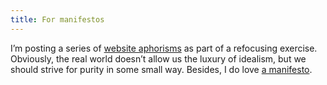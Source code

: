 ```yaml
---
title: For manifestos
---
```


I’m posting a series of [website aphorisms](/notes/2021-02-08-web-aphorism-5-websites-are-for-them) as part of a refocusing exercise. Obviously, the real world doesn’t allow us the luxury of idealism, but we should strive for purity in some small way. Besides, I do love [a manifesto](https://www.patrickrhone.net/how-i-build-websites-a-loose-manifesto/).